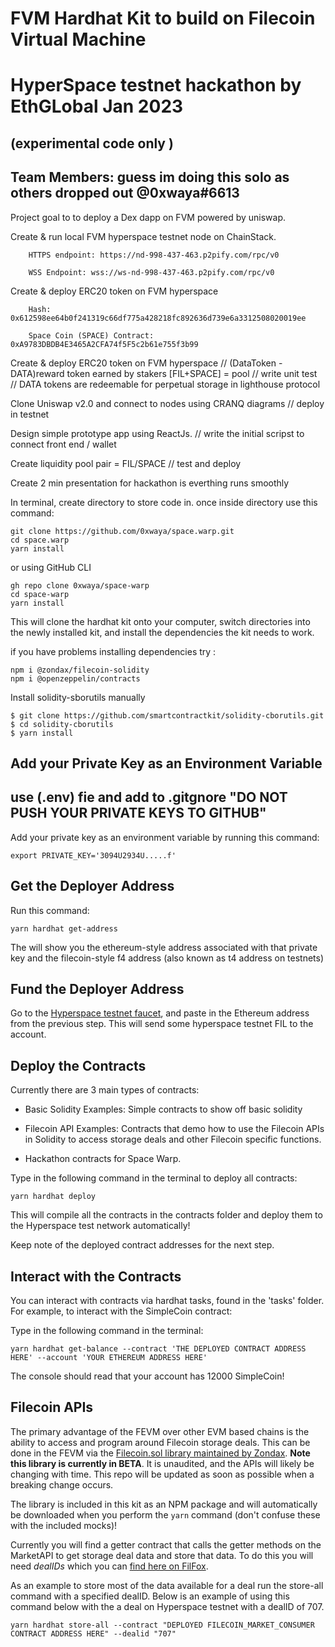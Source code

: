 # FVM Hardhat Kit to build on Filecoin Virtual Machine
#  HyperSpace testnet hackathon by EthGLobal Jan 2023

##  (experimental code only )

## Team Members: guess im doing this solo as others dropped out @0xwaya#6613


Project goal to to deploy a Dex dapp on FVM powered by uniswap. 

Create & run local FVM hyperspace testnet node on ChainStack.

```
    HTTPS endpoint: https://nd-998-437-463.p2pify.com/rpc/v0

    WSS Endpoint: wss://ws-nd-998-437-463.p2pify.com/rpc/v0

 ```

Create  & deploy ERC20 token on FVM hyperspace

```
    Hash: 0x612598ee64b0f241319c66df775a428218fc892636d739e6a3312508020019ee

    Space Coin (SPACE) Contract: 0xA9783DBDB4E3465A2CFA74f5F5c2b61e755f3b99

```

        
Create & deploy ERC20 token on FVM hyperspace
        // (DataToken - DATA)reward token earned by stakers [FIL+SPACE] = pool
        // write unit test
        // DATA tokens are redeemable for perpetual storage in lighthouse protocol

Clone Uniswap v2.0 and connect to nodes using CRANQ diagrams
        // deploy in testnet

Design simple prototype app using ReactJs.
        // write the initial scripst to connect front end / wallet 

Create liquidity pool pair = FIL/SPACE
        // test and deploy

Create 2 min presentation for hackathon is everthing runs smoothly 

    



In terminal, create directory to store code in. once inside directory use this command:



```
git clone https://github.com/0xwaya/space.warp.git
cd space.warp
yarn install
```

or using GitHub CLI

```
gh repo clone 0xwaya/space-warp
cd space-warp
yarn install
```


This will clone the hardhat kit onto your computer, switch directories into the newly installed kit, and install the dependencies the kit needs to work.

if you have problems installing dependencies try :

```
npm i @zondax/filecoin-solidity
npm i @openzeppelin/contracts
```

Install solidity-sborutils manually

```
$ git clone https://github.com/smartcontractkit/solidity-cborutils.git
$ cd solidity-cborutils
$ yarn install

```


## Add your Private Key as an Environment Variable 

## use (.env) fie and add to .gitgnore "DO NOT PUSH YOUR PRIVATE KEYS TO GITHUB" 

Add your private key as an environment variable by running this command:

 ```
export PRIVATE_KEY='3094U2934U.....f'
```

## Get the Deployer Address

Run this command:
```
yarn hardhat get-address
```

The will show you the ethereum-style address associated with that private key and the filecoin-style f4 address (also known as t4 address on testnets)


## Fund the Deployer Address

Go to the [Hyperspace testnet faucet](https://hyperspace.yoga/#faucet), and paste in the Ethereum address from the previous step. This will send some hyperspace testnet FIL to the account.


## Deploy the Contracts

Currently there are 3 main types of contracts:

* Basic Solidity Examples: Simple contracts to show off basic solidity

* Filecoin API Examples: Contracts that demo how to use the Filecoin APIs in Solidity to access storage deals and other Filecoin specific functions.

* Hackathon contracts for Space Warp.


Type in the following command in the terminal to deploy all contracts:

 ```
yarn hardhat deploy
```

This will compile all the contracts in the contracts folder and deploy them to the Hyperspace test network automatically!

Keep note of the deployed contract addresses for the next step.

## Interact with the Contracts

You can interact with contracts via hardhat tasks, found in the 'tasks' folder. For example, to interact with the SimpleCoin contract:

Type in the following command in the terminal:

 ```
yarn hardhat get-balance --contract 'THE DEPLOYED CONTRACT ADDRESS HERE' --account 'YOUR ETHEREUM ADDRESS HERE'
```

The console should read that your account has 12000 SimpleCoin!

## Filecoin APIs

The primary advantage of the FEVM over other EVM based chains is the ability to access and program around Filecoin storage deals. This can be done in the FEVM via the [Filecoin.sol library maintained by Zondax](https://github.com/Zondax/filecoin-solidity). **Note this library is currently in BETA**. It is unaudited, and the APIs will likely be changing with time. This repo will be updated as soon as possible when a breaking change occurs.

The library is included in this kit as an NPM package and will automatically be downloaded when you perform the `yarn` command (don't confuse these with the included mocks)!

Currently you will find a getter contract that calls the getter methods on the MarketAPI to get storage deal data and store that data. To do this you will need *dealIDs* which you can [find here on FilFox](https://hyperspace.filfox.info/en/deal).

As an example to store most of the data available for a deal run the store-all command with a specified dealID. Below is an example of using this command below with the a deal on Hyperspace testnet with a dealID of 707.

```
yarn hardhat store-all --contract "DEPLOYED FILECOIN_MARKET_CONSUMER CONTRACT ADDRESS HERE" --dealid "707"
```
